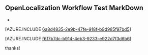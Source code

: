 ## OpenLocalization Workflow Test MarkDown
* 

[AZURE.INCLUDE [6a8d4835-2e9b-47fe-918f-b9d985f97bd5](calleeMd1.md)]



[AZURE.INCLUDE [f6f7b7dc-b914-4eb3-9233-e922d7f3d6b6](calleeMd2.md)]

 
thanks!